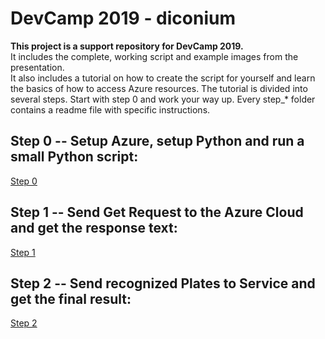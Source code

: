 # DevCamp 2019 - diconium
**This project is a support repository for DevCamp 2019.**  
It includes the complete, working script and example images from the presentation.  
It also includes a tutorial on how to create the script for yourself and learn the basics of how to access Azure resources.
The tutorial is divided into several steps. Start with step 0 and work your way up. Every step_\* folder contains a readme file with specific instructions.  

## Step 0 -- Setup Azure, setup Python and run a small Python script:
[Step 0](https://github.com/volkerhielscher/netnei/blob/master/tutorial/step_0/)

## Step 1 -- Send Get Request to the Azure Cloud and get the response text:
[Step 1](https://github.com/volkerhielscher/netnei/blob/master/tutorial/step_1/)

## Step 2 -- Send recognized Plates to Service and get the final result: 
[Step 2](https://github.com/volkerhielscher/netnei/blob/master/tutorial/step_2/)
